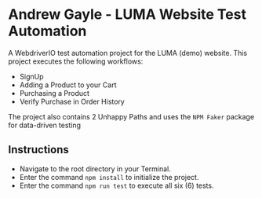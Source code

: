 # Andrew Gayle - LUMA Website Test Automation

A WebdriverIO test automation project for the LUMA (demo) website. 
This project executes the following workflows: 

* SignUp
* Adding a Product to your Cart 
* Purchasing a Product 
* Verify Purchase in Order History

The project also contains 2 Unhappy Paths and uses the `NPM Faker` package for data-driven testing

## Instructions
- Navigate to the root directory in your Terminal.
- Enter the command `npm install` to initialize the project.
- Enter the command `npm run test` to execute all six (6) tests.

